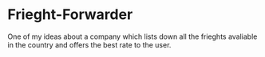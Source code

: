 # Frieght-Forwarder
One of my ideas about a company which lists down all the frieghts avaliable in the country and offers the best rate to the user. 
